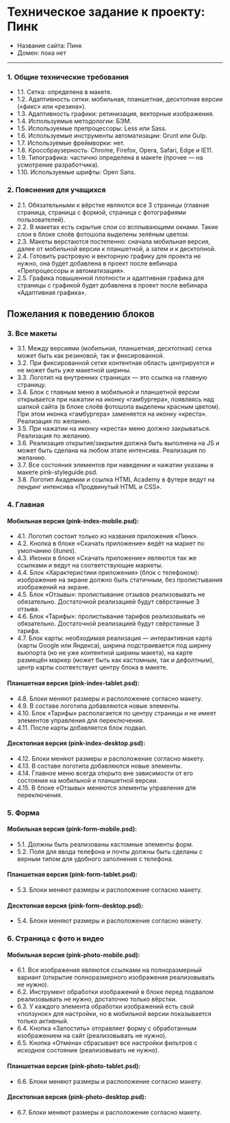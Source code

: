 # Техническое задание к проекту: Пинк

- Название сайта: Пинк
- Домен: пока нет

---

### 1. Общие технические требования

- 1.1. Сетка: определена в макете.
- 1.2. Адаптивность сетки: мобильная, планшетная, десктопная версии («фикс» или «резина»).
- 1.3. Адаптивность графики: ретинизация, векторные изображения.
- 1.4. Используемые методологии: БЭМ.
- 1.5. Используемые препроцессоры: Less или Sass.
- 1.6. Используемые инструменты автоматизации: Grunt или Gulp.
- 1.7. Используемые фреймворки: нет.
- 1.8. Кроссбраузерность: Chrome, Firefox, Opera, Safari, Edge и IE11.
- 1.9. Типографика: частично определена в макете (прочее — на усмотрение разработчика).
- 1.10. Используемые шрифты: Open Sans.

### 2. Пояснения для учащихся

- 2.1. Обязательными к вёрстке являются все 3 страницы (главная страница, страница с формой, страница с фотографиями пользователей).
- 2.2. В макетах есть скрытые слои со всплывающими окнами. Такие слои в блоке слоёв фотошопа выделены зелёным цветом.
- 2.3. Макеты верстаются постепенно: сначала мобильная версия, далее от мобильной версии к планшетной, а затем и к десктопной.
- 2.4. Готовить растровую и векторную графику для проекта не нужно, она будет добавлена в проект после вебинара «Препроцессоры и автоматизация».
- 2.5. Графика повышенной плотности и адаптивная графика для страницы с графикой будет добавлена в проект после вебинара «Адаптивная графика».

## Пожелания к поведению блоков

### 3. Все макеты

- 3.1. Между версиями (мобильная, планшетная, десктопная) сетка может быть как резиновой, так и фиксированной.
- 3.2. При фиксированной сетке контентная область центрируется и не может быть уже макетной ширины.
- 3.3. Логотип на внутренних страницах — это ссылка на главную страницу.
- 3.4. Блок с главным меню в мобильной и планшетной версии открывается при нажатии на иконку «гамбургера», появляясь над шапкой сайта (в блоке слоёв фотошопа выделены красным цветом). При этом иконка «гамбургера» заменяется на иконку «креста». Реализация по желанию.
- 3.5. При нажатии на иконку «креста» меню должно закрываться. Реализация по желанию.
- 3.6. Реализация открытия/закрытия должна быть выполнена на JS и может быть сделана на любом этапе интенсива. Реализация по желанию.
- 3.7. Все состояния элементов при наведении и нажатии указаны в макете pink-styleguide.psd.
- 3.8. Логотип Академии и ссылка HTML Academy в футере ведут на лендинг интенсива «Продвинутый HTML и CSS».

### 4. Главная

#### Мобильная версия (pink-index-mobile.psd):

- 4.1. Логотип состоит только из названия приложения «Пинк».
- 4.2. Кнопка в блоке «Скачать приложение» ведёт на маркет по умолчанию (itunes).
- 4.3. Иконки в блоке «Скачать приложение» являются так же ссылками и ведут на соответствующие маркеты.
- 4.4. Блок «Характеристики приложения» (блок с телефоном): изображение на экране должно быть статичным, без пролистывания изображений на экране.
- 4.5. Блок «Отзывы»: пролистывание отзывов реализовывать не обязательно. Достаточной реализацией будут свёрстанные 3 отзыва.
- 4.6. Блок «Тарифы»: пролистывание тарифов реализовывать не обязательно. Достаточной реализацией будут свёрстанные 3 тарифа.
- 4.7. Блок карты: необходимая реализация — интерактивная карта (карты Google или Яндекса), ширина подстраивается под ширину вьюпорта (но не уже контентной ширины макета), на карте размещён маркер (может быть как кастомным, так и дефолтным), центр карты соответствует центру блока в макете.

#### Планшетная версия (pink-index-tablet.psd):

- 4.8. Блоки меняют размеры и расположение согласно макету.
- 4.9. В составе логотипа добавляются новые элементы.
- 4.10. Блок «Тарифы» располагается по центру страницы и не имеет элементов управления для переключения.
- 4.11. После карты добавляется блок подвал.

#### Десктопная версия (pink-index-desktop.psd):

- 4.12. Блоки меняют размеры и расположение согласно макету.
- 4.13. В составе логотипа добавляются новые элементы.
- 4.14. Главное меню всегда открыто вне зависимости от его состояния на мобильной и планшетной версии.
- 4.15. В блоке «Отзывы» меняются элементы управления для переключения.

### 5. Форма

#### Мобильная версия (pink-form-mobile.psd):

- 5.1. Должны быть реализованы кастомные элементы форм.
- 5.2. Поля для ввода телефона и почты должны быть сделаны с верным типом для удобного заполнения с телефона.

#### Планшетная версия (pink-form-tablet.psd):

- 5.3. Блоки меняют размеры и расположение согласно макету.

#### Десктопная версия (pink-form-desktop.psd):

- 5.4. Блоки меняют размеры и расположение согласно макету.

### 6. Страница с фото и видео

#### Мобильная версия (pink-photo-mobile.psd):

- 6.1. Все изображения являются ссылками на полноразмерный вариант (открытие полноразмерного изображения реализовывать не нужно).
- 6.2. Инструмент обработки изображений в блоке перед подвалом реализовывать не нужно, достаточно только вёрстки.
- 6.3. У каждого элемента обработки изображений есть свой «ползунок» для настройки, но в мобильной версии показывается только активный.
- 6.4. Кнопка «Запостить» отправляет форму с обработанным изображением на сайт (реализовывать не нужно).
- 6.5. Кнопка «Отмена» сбрасывает все настройки фильтров с исходное состояние (реализовывать не нужно).

#### Планшетная версия (pink-photo-tablet.psd):

- 6.6. Блоки меняют размеры и расположение согласно макету.

#### Десктопная версия (pink-photo-desktop.psd):

- 6.7. Блоки меняют размеры и расположение согласно макету.

